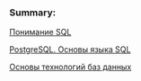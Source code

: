 ### Summary:

[Понимание SQL](http://gen.lib.rus.ec/book/index.php?md5=9BA04FA4B553238CDCC6DA461863D1B9)

[PostgreSQL. Основы языка SQL](http://gen.lib.rus.ec/book/index.php?md5=8A3E237EA9AB37E0C03A35B9190615FE)

[Основы технологий баз данных](http://gen.lib.rus.ec/book/index.php?md5=0ED608AEB6925486245260D6E5B12C9A)


